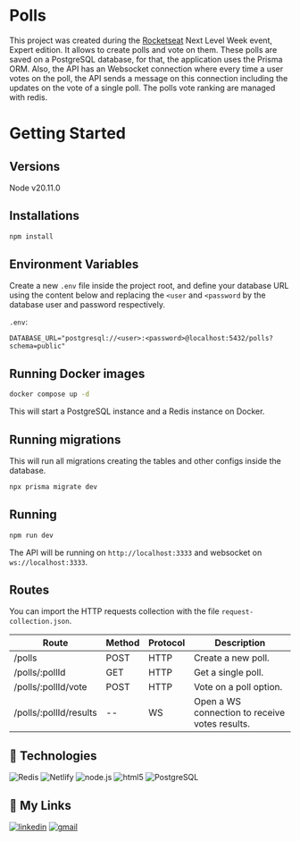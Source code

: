 # Polls

This project was created during the [Rocketseat](https://www.rocketseat.com.br/) Next Level Week event, Expert edition. It allows to create polls and vote on them. These polls are saved on a PostgreSQL database, for that, the application uses the Prisma ORM. Also, the API has an Websocket connection where every time a user votes on the poll, the API sends a message on this connection including the updates on the vote of a single poll. The polls vote ranking are managed with redis.

# Getting Started

## Versions

Node v20.11.0

## Installations

```bash
npm install
```

## Environment Variables

Create a new `.env` file inside the project root, and define your database URL using the content below and replacing the `<user` and `<password` by the database user and password respectively.

`.env`:

```
DATABASE_URL="postgresql://<user>:<password>@localhost:5432/polls?schema=public"
```

## Running Docker images

```bash
docker compose up -d
```

This will start a PostgreSQL instance and a Redis instance on Docker.

## Running migrations

This will run all migrations creating the tables and other configs inside the database.

```bash
npx prisma migrate dev
```

## Running

```bash
npm run dev
```

The API will be running on `http://localhost:3333` and websocket on `ws://localhost:3333`.

## Routes

You can import the HTTP requests collection with the file `request-collection.json`.

| Route                  | Method | Protocol | Description                                    |
| ---------------------- | ------ | -------- | ---------------------------------------------- |
| /polls                 | POST   | HTTP     | Create a new poll.                             |
| /polls/:pollId         | GET    | HTTP     | Get a single poll.                             |
| /polls/:pollId/vote    | POST   | HTTP     | Vote on a poll option.                         |
| /polls/:pollId/results | --     | WS       | Open a WS connection to receive votes results. |


## 🔗  Technologies


![Redis](https://img.shields.io/badge/Redis-D9281A?style=for-the-badge&logo=redis&logoColor=white)
![Netlify](https://img.shields.io/badge/Docker-2496ED?style=for-the-badge&logo=docker&logoColor=white)
![node.js](https://img.shields.io/badge/Node.js-43853D?style=for-the-badge&logo=node.js&logoColor=white)
![html5](https://img.shields.io/badge/TypeScript-007ACC?style=for-the-badge&logo=typescript&logoColor=white)
![PostgreSQL](https://img.shields.io/badge/PostgreSQL-316192?style=for-the-badge&logo=postgresql&logoColor=white)

## 🔗 My Links

[![linkedin](https://img.shields.io/badge/linkedin-0A66C2?style=for-the-badge&logo=linkedin&logoColor=white)](https://www.linkedin.com/in/jose-martinez-352032222/)
[![gmail](https://img.shields.io/badge/Gmail-D14836?style=for-the-badge&logo=gmail&logoColor=white)](https://mailto:juniorjose1925@gmail.com)

